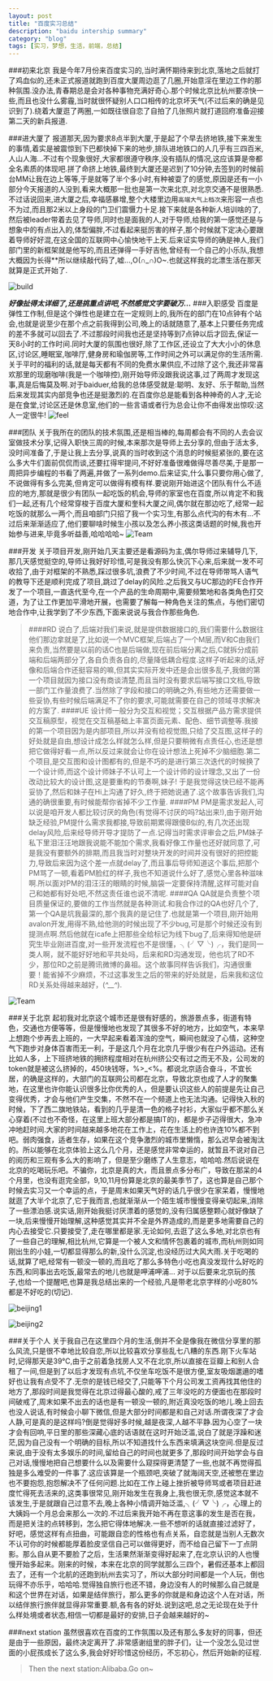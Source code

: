 ```yaml
---
layout: post
title: "百度实习总结"
description: "baidu intership summary"
category: "blog"
tags: [实习，梦想，生活，前端，总结]
---
```

###初来北京
我是今年7月份来百度实习的,当时满怀期待来到北京,落地之后就打了鸡血似的,还未正式报道就跑到百度大厦周边逛了几圈,开始意淫在里边工作的那种氛围.没办法,青春期总是会对各种事物充满好奇心.那个时候北京比杭州要凉快一些,而且也没什么雾霾,当时就很怀疑别人口口相传的北京坏天气(不过后来的确是见识到了).绕着大厦逛了两圈,一如既往很自恋了自拍了几张照片就打道回府准备迎接第二天的新兵报道.

###进大厦了
报道那天,因为要求8点半到大厦,于是起了个早去挤地铁,接下来发生的事情,着实是被震惊到下巴都快掉下来的地步,排队进地铁口的人几乎有三四百米,人山人海...不过有个现象很好,大家都很遵守秩序,没有插队的情况,这应该算是帝都全名素质的体现吧.拼了命挤上地铁,最终到大厦还是迟到了10分钟,去签到的时候前台MM让我在边上等等,于是就等了半个多小时,有种被耍了的感觉,原因是还有一小部分今天报道的人没到,看来大概那一批也是第一次来北京,对北京交通不是很熟悉.不过话说回来,进大厦之后,幸福感暴增,整个大楼里边用`高端大气上档次`来形容一点也不为过,而且那2米以上身段的门卫们震慑力十足.接下来就是各种新人培训啥的了,然后被leader带着去见了导师,同时也是面我的人,对于导师,给我的第一感觉还是与想象中的有点出入的,体型偏胖,不过看起来挺厉害的样子,那个时候就下定决心要跟着导师好好混,在这全国的互联网中心愉快地干上天.后来证实导师的确是神人,我们部门里的新框架就是他写的,而且还弹得一手好吉他,曾经有一个自己的小乐队,我想大概因为长得**所以继续敲代码了,嘘...,O(∩_∩)O~.也就这样我的北漂生活在那天就算是正式开始了.

![build](http://pic.yupoo.com/qiuwuhen/EhJbmWOq/medish.jpg "build")



***好像扯得太详细了,还是挑重点讲吧,不然感觉文字要破万...***
###入职感受
百度是弹性工作制,但是这个弹性也是建立在一定规则上的,我所在的部门在10点钟有个站会,也就是说至少在那个点之前我得到公司,晚上的话就随意了,基本上只要任务完成的差不多就可以回去了.不过那段时间我也还是坚持等到7点钟以后才回去,保证一天8小时的工作时间.同时大厦的氛围也很好,除了工作区,还设立了大大小小的休息区,讨论区,睡眠室,咖啡厅,健身房和瑜伽房等,工作时间之外可以满足你的生活所需.关于平时的福利的话,就是每天都有不同的免费水果供应,不过除了这个,我还非常喜欢那里的现磨咖啡(我是一个咖啡控),刚开始导师没跟我说这事,过了两周才发现这事,真是后悔莫及啊.对于baiduer,给我的总体感受就是:聪明、友好、乐于帮助,当然后来发现其实内部竞争也还是挺激烈的.在百度你总是能看到各种神奇的人才,无论是在食堂,讨论区还是休息室,他们的一些言语或者行为总会让你不由得发出惊叹:这人一定很牛!
![feel](http://pic.yupoo.com/qiuwuhen/EhJdrFPD/medish.jpg "feel")

###团队
关于我所在的团队的技术氛围,还是相当棒的,每周都会有不同的人去会议室做技术分享,记得入职快三周的时候,本来那次是导师上去分享的,但由于活太多,没时间准备了,于是让我上去分享,说真的当时收到这个消息的时候挺紧张的,要在这么多大牛们面前侃侃而谈,还要扛得牢提问,不好好准备很难做得尽善尽美,于是那一周把异步编程的书看了两遍,并做了一系列demo.后来证实,什么事只要你用心做了,不说做得有多么完美,但肯定可以做得有模有样.要说刚开始进这个团队有什么不适应的地方,那就是很少有团队一起吃饭的机会,导师的家室也在百度,所以肯定不和我们一起,还有几个经常穿梭于百度大厦和奎科大厦之间,偶尔就在那边吃了,经常一起吃饭的就那么一两个,而且咱部门只招了我一个实习生,有那么点代沟的有木有...不过后来渐渐适应了,他们要聊啥时候生小孩以及怎么养小孩这类话题的时候,我也开始参与进来,毕竟多听益善,哈哈哈哈~
![Team](http://pic.yupoo.com/qiuwuhen/EhJ92oCE/medish.jpg "Team")

###开发
关于项目开发,刚开始几天主要还是看源码为主,偶尔导师过来辅导几下,那几天感觉挺空的,导师让我好好珍惜,可是我没有那么快沉下心来,后来就一发不可收拾了,由于对框架的不熟悉,踩过很多坑,浪费了不少时间,不过在导师带骂人语气的教导下还是顺利完成了项目,跳过了delay的风险.之后我又与UC那边的FE合作开发了一个项目,一直迭代至今,在一个产品的生命周期中,需要频繁地和各类角色打交道，为了让工作更加平滑地开展，也需要了解每一种角色关注的焦点，与他们密切地合作中,让我学到了不少东西,下面来说说与我合作那些角色.

>####RD
说白了,后端对我们来说,就是提供数据接口的,我们需要什么数据往他们那边拿就是了,比如说一个MVC框架,后端占了一个M层,而V和C由我们来负责,当然要是以前的话C也是后端做,现在前后端分离之后,C就拆分成前端和后端两部分了,各自负责各自的,尽量降低耦合程度.这样子听起来的话,好像和后端合作还挺容易的嘛,但其实实际开发中还是会出很多乱子,我做的第一个项目就因为接口没有商谈清楚,而且当时没有要求后端写接口文档,导致一部门工作量浪费了.当然除了字段和接口的明确之外,有些地方还需要做一些妥协,有些时候后端满足不了你的要求,可能就需要在自己的领域寻求解决的方案了.
>####UE
设计师一般分为交互和视觉；交互根据产品方需求提供交互稿原型，视觉在交互稿基础上丰富页面元素、配色、细节调整等.我接的第一个项目因为是内部项目,所以并没有给视觉图,只给了交互图,这样子的好处就是自由,想设计成怎么样就怎么样,但是只要稍微有点责任心,也还是想把它做得好看一点,所以反过来就会让你在设计想法上死掉不少脑细胞.第二个项目,是交互图和设计图都有的,但是不巧的是进行第三次迭代的时候换了一个设计师,而这个设计师妹子不认可上一个设计师的设计理念,又出了一份改动比较大的设计图,这是要重构的节奏啊,妹子! 于是我觉得这快已经不能再妥协了,然后和妹子在Hi上沟通了好久,终于把她说通了.这个故事告诉我们,沟通的确很重要,有时候能帮你省掉不少工作量.
>####PM
PM是需求发起人,可以说是咱开发人都比较讨厌的角色(有觉得不讨厌的吗?站出来!),由于刚开始缺乏经验,PM提什么需求我都接,导致前期累得跟傻B似的,有几次还出现delay风险,后来经导师开导才提防了一点.记得当时需求评审会之后,PM妹子私下里泪汪汪地跟我说能不能加个需求,我看好像工作量也还好就同意了,可是我没有要额外的排期,而且我当时对整块开发的时间并没有很好的把控能力,导致后来因为这个差一点就delay了,而且事后导师知道这个事后,把那个PM骂了一顿,看着PM脸红的样子,我也不知道说什么好了,感觉心里各种滋味啊.所以面对PM的泪汪汪的眼睛的时候,脑袋一定要保持清醒,这样可能对自己和她都有好处吧,不然这责任谁也说不清呢.
>####QA
QA就是负责整个项目质量保证的,要做的工作当然就是各种测试.和我合作过的QA也好几个了,第一个QA是坑我最深的,那个我真的是记住了.也就是第一个项目,刚开始用avalon开发,用得不熟,给他测的时候出现了不少bug,可是那个时候还没有到提测点啊.然后他就在icafe上把那些全给标记为线下bug了,后来得知他是研究生毕业刚进百度,对一些开发流程也不是很懂，╮(╯▽╰)╭，我们是同一类人啊，就不能好好地和平共处吗，后来和RD沟通发现，他也坑了RD不少，那位RD之前是腾讯微博的鼻祖。这个故事同样告诉我们，沟通很重要！能省掉不少麻烦，不过这事发生之后的带来的好处就是，后来我和这位RD关系处得越来越好，(*^__^*).

![Team](http://pic.yupoo.com/qiuwuhen/EhJiqOxE/medish.jpg "Team")



###关于北京
起初我对北京这个城市还是很有好感的，旅游景点多，街道有特色，交通也方便等等，但是慢慢地也发现了其很多不好的地方，比如空气，本来早上想跑个步再去上班的，一大早起来看着浑浊的空气，瞬间也就没了心情，这种空气下跑步对身体百害而无一利，于是这几个月在北京几乎很少有在户外运动。还有比如人多，上下班挤地铁的拥挤程度相对在杭州挤公交有过之而无不及，公司发的token就是被这么挤掉的，450块钱呀，%>_<%。都说北京适合奋斗，不宜长居，的确是这样的，大部门的互联网公司都在北京，导致北京也成了人才的聚集地，在这里也许你能认识很多比你优秀的人，但是要认识这些人的前提是先让自己变得优秀，才会与他们产生交集，不然不在一个频道上也无法沟通。记得快入秋的时候，下了西二旗地铁站，看到的几乎是清一色的格子衬衫，大家似乎都不那么关心穿着(不过也不奇怪，在这里上班大部分都是搞IT的)，都是步子迈得很大，急冲冲地赶时间.大家的时间越来越多地花在工作上，花在生活上的也许连10%都不到吧。弱肉强食，适者生存，如果在这个竞争激烈的城市里懒惰，那么迟早会被淘汰的。所以能够在北京体验上这么几个月，还是感觉非常幸运的，就暂且不说对自己的阅历和三观有多么大的影响了，但是至少磨练了人生意志，哈哈哈.然后说说在北京的吃喝玩乐吧。不骗你，北京是真的大，而且景点多分布广，导致在那呆的4个月里，也没有逛完全部，9,10,11月份算是北京的最美季节了，这也算是自己那个时候去实习又一个幸运的点，于是周末如果天气好的话几乎很少在家呆着，慢慢地就逛了大半个北京了,它于我而言,也就渐渐从一个陌生城市慢慢变得亲切起来,消除了一些漂泊感.说实话,刚开始我挺讨厌漂着的感觉的,没有归属感整颗心就好像缺了一块,后来慢慢开始理解,这种感觉其实并不全是外界造成的,而是更多地需要自己的内心去接受它.只要接受了,走在哪里都是家.无论如何,去逛了这么多地,对北京也有了一些自己的理解,相比杭州,它算是一个被人文和情怀包裹着的城市,而杭州则如同刚出生的小娃,一切都显得那么的新,没什么沉淀,也没经历过大风大雨.关于吃喝的话,就算了吧,经常有一顿没一顿的,而且吃了那么多特色小吃也真没发现什么好吃的东西,和同事出去吃饭,最常去的地儿也就是呷浦呷浦... 对于以后要来北京玩的孩子,也给一个提醒吧,也算是我总结出来的一个经验,凡是带老北京字样的小吃80%都是不好吃的(切记).

![beijing1](http://pic.yupoo.com/qiuwuhen/EhJiD799/medish.jpg "beijing")

![beijing2](http://pic.yupoo.com/qiuwuhen/EhJiuZcJ/medish.jpg "beijing")

###关于个人
关于我自己在这里四个月的生活,倒并不全是像我在微信分享里的那么风流,只是很不幸地比较自恋,所以比较喜欢分享些乱七八糟的东西.刚下火车站时,记得那天是39℃,由于之前着急找房人又不在北京,所以直接在豆瓣上和别人合租了一间,但是到了以后才发现有点坑,不仅坐车吃饭不是很方便,室友吸烟邋遢的嗜好也让我有点受不了.无奈的是钱已经交了,只能等下个月公司发工资再找其他住的地方了,那段时间是我觉得在北京过得最心酸的,戒了三年没吃的方便面也在那段时间破戒了,周末如果不出去的话也是有一顿没一顿的,附近真没吃饭的地儿.晚上回去也没人说话,有时候会小聊下微信,但是大部分时间都是和自己对话.所谓夜深了才会人静,可是真的是这样吗?倒是觉得好多时候,越是夜深,人越不平静.因为心空了一块才会有回响,平日里的那些深藏心底的话语就在这时开始泛滥,说白了就是浮躁和迷茫,因为自己没有一个明确的目标,所以不知道找什么东西来填满这块空间.但是反过来说,由于没有太多娱乐的时间,留给自己的时间也就更多了,那段时间开始学会与自己对话,慢慢地把自己想要什么以及需要什么窥探得更清楚了一些,也就不再觉得孤独是多么难受的一件事了.这应该算是一个瓶颈吧,突破了就海阔天空,还被憋在里边也不要抱怨,抱怨解决不了任何问题.比如在工作上碰上挫折被导师骂或者项目赶进度忙得死去活来的,这类事很常见,刚开始发生在我身上,我也很无奈,感觉这本就不该发生,于是就跟自己过意不去,晚上各种小情调开始泛滥,╮(╯▽╰)╭，心理上的大姨妈一个月总会来那么一次的.不过后来我开始不再在意这事的发生是否在我，而是把关注的点转移到，怎么把它得体地解决.一些不想听的话就直接过滤好了，好吧，感觉这样有点扭曲，可能跟自恋的性格也有点关系，自恋就是当别人无数次不认可你的时候都能厚着脸皮坚信自己可以做得更好，而不给自己留下一丁点阴影。那么自从更不要脸了之后，生活果然渐渐变得好起来了,在北京认识的人也慢慢开始多起来。刚来的时候，本来在北京的同学就那么三四个，暑假还基本上都回去了，还有一个北航的还跑到杭州去实习了，所以大部分时间都是一个人玩，倒也玩得不亦乐乎，哈哈哈.觉得独自旅行也还不错，身边没有人的时候那么自己就是和这个世界在对话，如果是结伴旅行，那么更多的你就是和身边这个人在对话，所以结伴旅行旅伴就显得非常重要.额,各有各的好处.说到这吧,总之无论现在处于什么样处境或者状态,相信一切都是最好的安排,日子会越来越好的~



###next station
虽然很喜欢在百度的工作氛围以及还有那么多友好的同事，但还是由于一些原因，最终决定离开了.非常感谢组里的胖子们，让一个没怎么见过世面的小屁孩成长了这么多,我会好好珍惜这份经历，不忘初心，然后开始新的征程.
> Then the next station:Alibaba.Go on~
